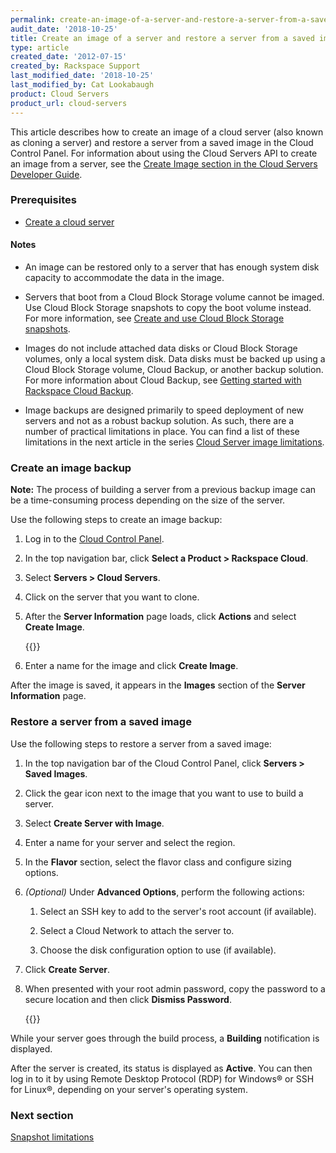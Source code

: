 ```yaml
---
permalink: create-an-image-of-a-server-and-restore-a-server-from-a-saved-image
audit_date: '2018-10-25'
title: Create an image of a server and restore a server from a saved image
type: article
created_date: '2012-07-15'
created_by: Rackspace Support
last_modified_date: '2018-10-25'
last_modified_by: Cat Lookabaugh
product: Cloud Servers
product_url: cloud-servers
---
```


This article describes how to create an image of a cloud server (also known as
cloning a server) and restore a server from a saved image in the Cloud Control
Panel. For information about using the Cloud Servers API to create an image from
a server, see the [Create Image section in the Cloud Servers Developer Guide](https://docs.rackspace.com/docs/cloud-servers/v2/developer-guide/#create-image-of-specified-server).

### Prerequisites

- [Create a cloud server](/support/how-to/create-a-cloud-server)

#### Notes

- An image can be restored only to a server that has enough system disk capacity
to accommodate the data in the image.

- Servers that boot from a Cloud Block Storage volume cannot be imaged. Use
Cloud Block Storage snapshots to copy the boot volume instead. For more
information, see [Create and use Cloud Block Storage snapshots](/support/how-to/create-and-use-cloud-block-storage-snapshots).

- Images do not include attached data disks or Cloud Block Storage volumes,
only a local system disk. Data disks must be backed up using a Cloud Block
Storage volume, Cloud Backup, or another backup solution. For more information
about Cloud Backup, see [Getting started with Rackspace Cloud Backup](/support/how-to/cloud-backup).

-  Image backups are designed primarily to speed deployment of new servers and
not as a robust backup solution. As such, there are a number of practical
limitations in place. You can find a list of these limitations in the next
article in the series [Cloud Server image limitations](/support/how-to/rackspace-cloud-essentials-cloud-server-image-limitations).

### Create an image backup

**Note:** The process of building a server from a previous backup image can be
a time-consuming process depending on the size of the server.

Use the following steps to create an image backup:

1. Log in to the [Cloud Control Panel](https://login.rackspace.com).

2. In the top navigation bar, click **Select a Product > Rackspace Cloud**.

3. Select **Servers > Cloud Servers**.

4. Click on the server that you want to clone.

5. After the **Server Information** page loads, click **Actions** and select **Create Image**.

    {{<image src="ScreenShot2015-01-12at5.25.09AM.png" alt="" title="">}}

6. Enter a name for the image and click **Create Image**.

After the image is saved, it appears in the **Images** section of the **Server Information** page.

### Restore a server from a saved image

Use the following steps to restore a server from a saved image:

1. In the top navigation bar of the Cloud Control Panel, click **Servers > Saved Images**.

2. Click the gear icon next to the image that you want to use to build a server.

3. Select **Create Server with Image**.

4. Enter a name for your server and select the region.

5. In the **Flavor** section, select the flavor class and configure sizing options.

6. *(Optional)* Under **Advanced Options**, perform the following actions:

     1. Select an SSH key to add to the server's root account (if available).

     2. Select a Cloud Network to attach the server to.

     3. Choose the disk configuration option to use (if available).

7. Click **Create Server**.

8. When presented with your root admin password, copy the password to a secure location and then click **Dismiss Password**.

	{{<image src="1405-7.png" alt="" title="">}}

While your server goes through the build process, a **Building** notification
is displayed.

After the server is created, its status is displayed as **Active**. You can then
log in to it by using Remote Desktop Protocol (RDP) for Windows&reg; or SSH for
Linux&reg;, depending on your server's operating system.

### Next section

[Snapshot limitations](/support/how-to/rackspace-cloud-essentials-cloud-server-image-limitations)
